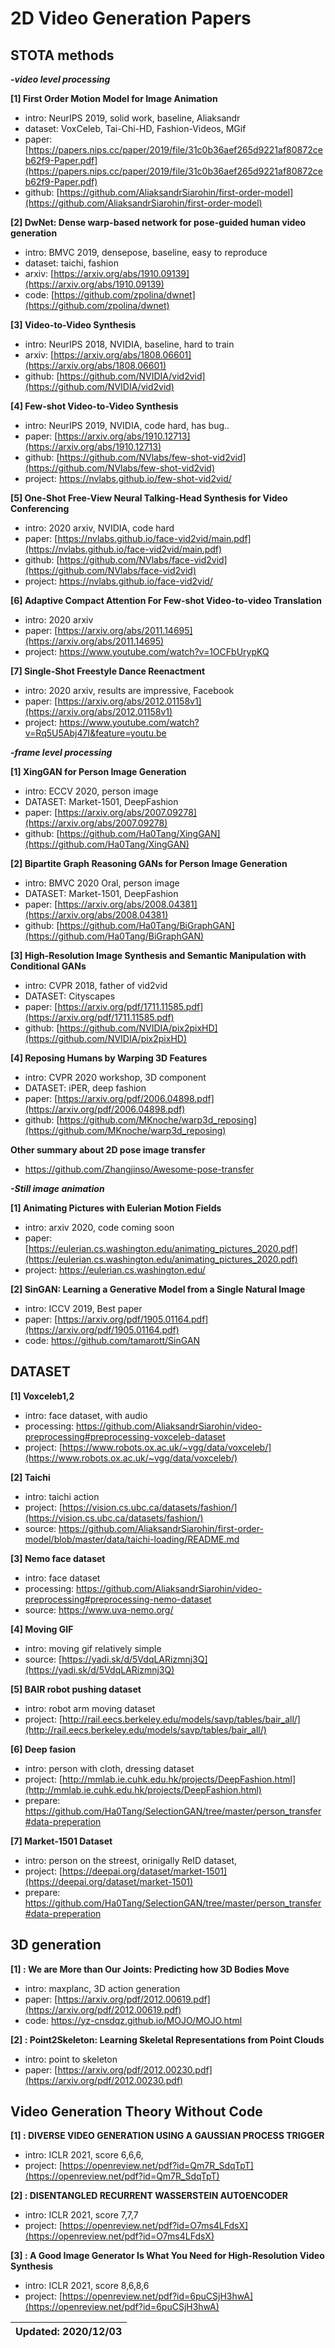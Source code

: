 # 2D Video Generation Papers

## STOTA methods

***-video level processing***

**[1] First Order Motion Model for Image Animation**
- intro: NeurIPS 2019, solid work, baseline, Aliaksandr
- dataset: VoxCeleb, Tai-Chi-HD, Fashion-Videos, MGif 
- paper: [https://papers.nips.cc/paper/2019/file/31c0b36aef265d9221af80872ceb62f9-Paper.pdf](https://papers.nips.cc/paper/2019/file/31c0b36aef265d9221af80872ceb62f9-Paper.pdf)
- github: [https://github.com/AliaksandrSiarohin/first-order-model](https://github.com/AliaksandrSiarohin/first-order-model)

**[2] DwNet: Dense warp-based network for pose-guided human video generation**
- intro: BMVC 2019, densepose, baseline, easy to reproduce
- dataset: taichi, fashion
- arxiv: [https://arxiv.org/abs/1910.09139](https://arxiv.org/abs/1910.09139)
- code: [https://github.com/zpolina/dwnet](https://github.com/zpolina/dwnet)

**[3] Video-to-Video Synthesis**
- intro: NeurIPS 2018, NVIDIA, baseline, hard to train
- arxiv: [https://arxiv.org/abs/1808.06601](https://arxiv.org/abs/1808.06601)
- github: [https://github.com/NVIDIA/vid2vid](https://github.com/NVIDIA/vid2vid)

**[4] Few-shot Video-to-Video Synthesis**
- intro: NeurIPS 2019, NVIDIA, code hard, has bug..
- paper: [https://arxiv.org/abs/1910.12713](https://arxiv.org/abs/1910.12713)
- github: [https://github.com/NVlabs/few-shot-vid2vid](https://github.com/NVlabs/few-shot-vid2vid)
- project: https://nvlabs.github.io/few-shot-vid2vid/

**[5] One-Shot Free-View Neural Talking-Head Synthesis for Video Conferencing**
- intro: 2020 arxiv, NVIDIA, code hard
- paper: [https://nvlabs.github.io/face-vid2vid/main.pdf](https://nvlabs.github.io/face-vid2vid/main.pdf)
- github: [https://github.com/NVlabs/face-vid2vid](https://github.com/NVlabs/face-vid2vid)
- project: https://nvlabs.github.io/face-vid2vid/

**[6] Adaptive Compact Attention For Few-shot Video-to-video Translation**
- intro: 2020 arxiv
- paper: [https://arxiv.org/abs/2011.14695](https://arxiv.org/abs/2011.14695)
- project: https://www.youtube.com/watch?v=1OCFbUrypKQ


**[7] Single-Shot Freestyle Dance Reenactment**
- intro: 2020 arxiv, results are impressive, Facebook
- paper: [https://arxiv.org/abs/2012.01158v1](https://arxiv.org/abs/2012.01158v1)
- project: https://www.youtube.com/watch?v=Rq5U5Abj47I&feature=youtu.be


***-frame level processing***

**[1] XingGAN for Person Image Generation**
- intro: ECCV 2020, person image
- DATASET: Market-1501, DeepFashion
- paper: [https://arxiv.org/abs/2007.09278](https://arxiv.org/abs/2007.09278)
- github: [https://github.com/Ha0Tang/XingGAN](https://github.com/Ha0Tang/XingGAN)

**[2] Bipartite Graph Reasoning GANs for Person Image Generation**
- intro: BMVC 2020 Oral, person image
- DATASET: Market-1501, DeepFashion
- paper: [https://arxiv.org/abs/2008.04381](https://arxiv.org/abs/2008.04381)
- github: [https://github.com/Ha0Tang/BiGraphGAN](https://github.com/Ha0Tang/BiGraphGAN)

**[3] High-Resolution Image Synthesis and Semantic Manipulation with Conditional GANs**
- intro: CVPR 2018, father of vid2vid
- DATASET: Cityscapes
- paper: [https://arxiv.org/pdf/1711.11585.pdf](https://arxiv.org/pdf/1711.11585.pdf)
- github: [https://github.com/NVIDIA/pix2pixHD](https://github.com/NVIDIA/pix2pixHD)

**[4] Reposing Humans by Warping 3D Features**
- intro: CVPR 2020 workshop, 3D component
- DATASET: iPER, deep fashion
- paper: [https://arxiv.org/pdf/2006.04898.pdf](https://arxiv.org/pdf/2006.04898.pdf)
- github: [https://github.com/MKnoche/warp3d_reposing](https://github.com/MKnoche/warp3d_reposing)

**Other summary about 2D pose image transfer**
- https://github.com/Zhangjinso/Awesome-pose-transfer


***-Still image animation***

**[1] Animating Pictures with Eulerian Motion Fields**
- intro: arxiv 2020, code coming soon
- paper: [https://eulerian.cs.washington.edu/animating_pictures_2020.pdf](https://eulerian.cs.washington.edu/animating_pictures_2020.pdf)
- project: https://eulerian.cs.washington.edu/

**[2] SinGAN: Learning a Generative Model from a Single Natural Image**
- intro: ICCV 2019, Best paper
- paper: [https://arxiv.org/pdf/1905.01164.pdf](https://arxiv.org/pdf/1905.01164.pdf)
- code: https://github.com/tamarott/SinGAN


## DATASET

**[1] Voxceleb1,2**
- intro: face dataset, with audio
- processing: https://github.com/AliaksandrSiarohin/video-preprocessing#preprocessing-voxceleb-dataset
- project: [https://www.robots.ox.ac.uk/~vgg/data/voxceleb/](https://www.robots.ox.ac.uk/~vgg/data/voxceleb/)

**[2] Taichi**
- intro: taichi action
- project: [https://vision.cs.ubc.ca/datasets/fashion/](https://vision.cs.ubc.ca/datasets/fashion/)
- source: https://github.com/AliaksandrSiarohin/first-order-model/blob/master/data/taichi-loading/README.md

**[3] Nemo face dataset**
- intro: face dataset
- processing: https://github.com/AliaksandrSiarohin/video-preprocessing#preprocessing-nemo-dataset
- source: https://www.uva-nemo.org/

**[4] Moving GIF**
- intro: moving gif relatively simple
- source: [https://yadi.sk/d/5VdqLARizmnj3Q](https://yadi.sk/d/5VdqLARizmnj3Q)

**[5] BAIR robot pushing dataset**
- intro: robot arm moving dataset
- project: [http://rail.eecs.berkeley.edu/models/savp/tables/bair_all/](http://rail.eecs.berkeley.edu/models/savp/tables/bair_all/)

**[6] Deep fasion**
- intro: person with cloth, dressing dataset 
- project: [http://mmlab.ie.cuhk.edu.hk/projects/DeepFashion.html](http://mmlab.ie.cuhk.edu.hk/projects/DeepFashion.html)
- prepare: https://github.com/Ha0Tang/SelectionGAN/tree/master/person_transfer#data-preperation

**[7] Market-1501 Dataset**
- intro: person on the streest, orinigally ReID dataset, 
- project: [https://deepai.org/dataset/market-1501](https://deepai.org/dataset/market-1501)
- prepare: https://github.com/Ha0Tang/SelectionGAN/tree/master/person_transfer#data-preperation



## 3D generation

**[1] : We are More than Our Joints: Predicting how 3D Bodies Move**
- intro: maxplanc, 3D action generation
- paper: [https://arxiv.org/pdf/2012.00619.pdf](https://arxiv.org/pdf/2012.00619.pdf)
- code: https://yz-cnsdqz.github.io/MOJO/MOJO.html

**[2] : Point2Skeleton: Learning Skeletal Representations from Point Clouds**
- intro: point to skeleton
- paper: [https://arxiv.org/pdf/2012.00230.pdf](https://arxiv.org/pdf/2012.00230.pdf)


## Video Generation Theory Without Code

**[1] : DIVERSE VIDEO GENERATION USING A GAUSSIAN PROCESS TRIGGER**
- intro: ICLR 2021, score 6,6,6,
- project: [https://openreview.net/pdf?id=Qm7R_SdqTpT](https://openreview.net/pdf?id=Qm7R_SdqTpT)

**[2] : DISENTANGLED RECURRENT WASSERSTEIN AUTOENCODER**
- intro: ICLR 2021, score 7,7,7
- project: [https://openreview.net/pdf?id=O7ms4LFdsX](https://openreview.net/pdf?id=O7ms4LFdsX)

**[3] : A Good Image Generator Is What You Need for High-Resolution Video Synthesis**
- intro: ICLR 2021, score 8,6,8,6
- project: [https://openreview.net/pdf?id=6puCSjH3hwA](https://openreview.net/pdf?id=6puCSjH3hwA)

| Updated: 2020/12/03|
| :---------: |

